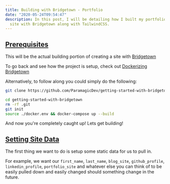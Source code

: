 ```yaml
---
title: Building with Bridgetown - Portfolio
date: "2020-05-24T09:54:47"
description: In this post, I will be detailing how I built my portfolio
  site with Bridgetown along with TailwindCSS.
---
```


<h2 id="foreword">
  <a href="#foreword">
    Prerequisites
  </a>
</h2>

This will be the actual building portion of creating a site with
[Bridgetown](https://bridgetownrb.com)

To go back and see how the project is setup, check out [Dockerizing
Bridgetown](bridgetownrb/dockerizing-bridgetown/)

Alternatively, to follow along you could simply do the following:

```bash
git clone https://github.com/ParamagicDev/getting-started-with-bridgetown

cd getting-started-with-bridgetown
rm -rf .git
git init
source ./docker.env && docker-compose up --build
```

And now you're completely caught up! Lets get building!

<h2 id="site-data">
  <a href="#site-data">
    Setting Site Data
  </a>
</h2>

The first thing we want to do is setup some static data for us to pull
in.

For example, we want our `first_name`, `last_name`, `blog_site`,
`github_profile`, `linkedin_profile`, `portfolio_site` and whatever else
you can think of to be easily pulled down and easily changed should
something change in the future.
